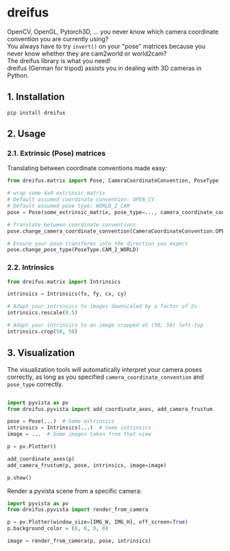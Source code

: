 # dreifus

OpenCV, OpenGL, Pytorch3D, ... you never know which camera coordinate convention you are currently using?  
You always have to try `invert()` on your "pose" matrices because you never know whether they are cam2world or
world2cam?  
The dreifus library is what you need!   
dreifus (German for tripod) assists you in dealing with 3D cameras in Python.

## 1. Installation

```shell
pip install dreifus
```

## 2. Usage

### 2.1. Extrinsic (Pose) matrices
Translating between coordinate conventions made easy:

```python
from dreifus.matrix import Pose, CameraCoordinateConvention, PoseType

# wrap some 4x4 extrinsic matrix
# Default assumed coordinate convention: OPEN_CV
# Default assumed pose type: WORLD_2_CAM 
pose = Pose(some_extrinsic_matrix, pose_type=..., camera_coordinate_convention=...)

# Translate between coordinate conventions
pose.change_camera_coordinate_convention(CameraCoordinateConvention.OPEN_GL)

# Ensure your pose transforms into the direction you expect
pose.change_pose_type(PoseType.CAM_2_WORLD)
```

### 2.2. Intrinsics

```python
from dreifus.matrix import Intrinsics

intrinsics = Intrinsics(fx, fy, cx, cy)

# Adapt your intrinsics to images downscaled by a factor of 2x
intrinsics.rescale(0.5)

# Adapt your intrinsics to an image cropped at (50, 50) left-top
intrinsics.crop(50, 50)
```

## 3. Visualization

The visualization tools will automatically interpret your camera poses correctly, as long as you specified `camera_coordinate_convention` and `pose_type` correctly.
```python

import pyvista as pv
from dreifus.pyvista import add_coordinate_axes, add_camera_frustum

pose = Pose(...)  # Some extrinsics
intrinsics = Intrinsics(...)  # Some intrinsics
image = ...  # Some images taken from that view

p = pv.Plotter()

add_coordinate_axes(p)
add_camera_frustum(p, pose, intrinsics, image=image)

p.show()
```

Render a pyvista scene from a specific camera:
```python
import pyvista as pv
from dreifus.pyvista import render_from_camera

p = pv.Plotter(window_size=[IMG_W, IMG_H], off_screen=True)
p.background_color = (0, 0, 0, 0)

image = render_from_camera(p, pose, intrinsics)
```